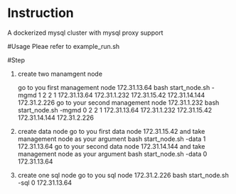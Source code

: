 # Instruction
A dockerized mysql cluster with mysql proxy support

#Usage
Pleae refer to example_run.sh

#Step
1.  create two manamgent node

    go to you first management node 172.31.13.64
       bash start_node.sh -mgmd 1 2 2 1 172.31.13.64 172.31.1.232 172.31.15.42 172.31.14.144 172.31.2.226
    go to your second management node 172.31.1.232
       bash start_node.sh -mgmd 0 2 2 1 172.31.13.64 172.31.1.232 172.31.15.42 172.31.14.144 172.31.2.226
2.  create data node
    go to you first data node 172.31.15.42 and take management node as your argument
       bash start_node.sh -data 1 172.31.13.64
    go to your second data node 172.31.14.144 and take management node as your argument
       bash start_node.sh -data 0 172.31.13.64
3.  create one sql node
    go to you sql node 172.31.2.226
       bash start_node.sh -sql 0 172.31.13.64
